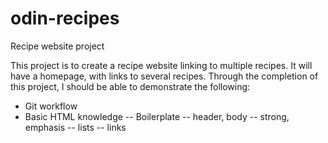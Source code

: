 # odin-recipes
Recipe website project

This project is to create a recipe website linking to multiple recipes.
It will have a homepage, with links to several recipes.
Through the completion of this project, I should be able to demonstrate the following:
- Git workflow
- Basic HTML knowledge
-- Boilerplate
-- header, body
-- strong, emphasis
-- lists
-- links